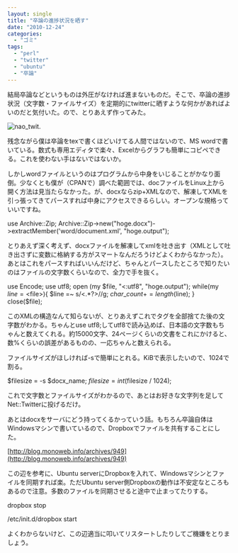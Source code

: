 ```yaml
---
layout: single
title: "卒論の進捗状況を晒す"
date: "2010-12-24"
categories: 
  - "ゴミ"
tags: 
  - "perl"
  - "twitter"
  - "ubuntu"
  - "卒論"
---
```


結局卒論などというものは外圧がなければ進まないものだ。そこで、卒論の進捗状況（文字数・ファイルサイズ）を定期的にtwitterに晒すような何かがあればよいのだと気付いた。ので、とりあえず作ってみた。

![](https://blog.naotaco.com/assets/images/posts/2010/12/nao_twit..png "nao_twit.")

残念ながら僕は卒論をtexで書くほどいけてる人間ではないので、MS wordで書いている。数式も専用エディタで楽々、Excelからグラフも簡単にコピペできる。これを使わない手はないではないか。

しかしwordファイルというのはプログラムから中身をいじることがかなり面倒。少なくとも僕が（CPANで）調べた範囲では、docファイルをLinux上から開く方法は見当たらなかった。が、docxならzip+XMLなので、解凍してXMLを引っ張ってきてパースすれば中身にアクセスできるらしい。オープンな規格っていいですね。

use Archive::Zip;
Archive::Zip->new("hoge.docx")->extractMember('word/document.xml', "hoge.output");

とりあえず深く考えず、docxファイルを解凍してxmlを吐き出す（XMLとして吐き出さずに変数に格納する方がスマートなんだろうけどよくわからなかった）。あとはこれをパースすればいいんだけど、ちゃんとパースしたところで知りたいのはファイルの文字数くらいなので、全力で手を抜く。

use Encode;
use utf8;
open (my $file, "<:utf8", "hoge.output");
while(my $line = <$file>){
    $line =~ s/<.\*?>//g;
    $char\_count += length($line);
}
close($file);

このXMLの構造なんて知らないが、とりあえずこれでタグを全部捨てた後の文字数がわかる。ちゃんとuse utf8;してutf8で読み込めば、日本語の文字数もちゃんと数えてくれる。約15000文字、24ページくらいの文書をこれにかけると、数%くらいの誤差があるものの、一応ちゃんと数えられる。

ファイルサイズがほしければ-sで簡単にとれる。KiBで表示したいので、1024で割る。

$filesize = -s $docx\_name;
$filesize = int($filesize / 1024);

これで文字数とファイルサイズがわかるので、あとはお好きな文字列を足してNet::Twitterに投げるだけ。

あとはdocxをサーバにどう持ってくるかっていう話。もちろん卒論自体はWindowsマシンで書いているので、Dropboxでファイルを共有することにした。

[http://blog.monoweb.info/archives/949](http://blog.monoweb.info/archives/949)

この辺を参考に、Ubuntu serverにDropboxを入れて、Windowsマシンとファイルを同期すれば楽。ただUbuntu server側Dropboxの動作は不安定なところもあるので注意。多数のファイルを同期させると途中で止まってたりする。

dropbox stop

/etc/init.d/dropbox start

よくわからないけど、この辺適当に叩いてリスタートしたりしてご機嫌をとりましょう。
